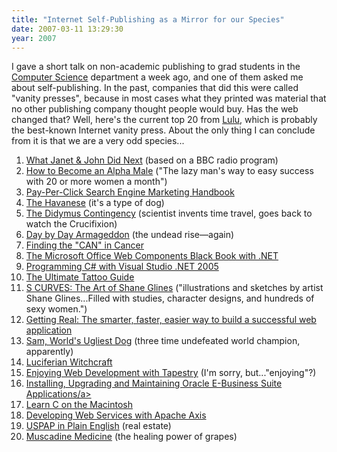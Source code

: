 ```yaml
---
title: "Internet Self-Publishing as a Mirror for our Species"
date: 2007-03-11 13:29:30
year: 2007
---
```

I gave a short talk on non-academic publishing to grad students in the <a href="http://www.cs.toronto.edu">Computer Science</a> department a week ago, and one of them asked me about self-publishing. In the past, companies that did this were called "vanity presses", because in most cases what they printed was material that no other publishing company thought people would buy.  Has the web changed that?  Well, here's the current top 20 from <a href="http://www.lulu.com">Lulu</a>, which is probably the best-known Internet vanity press.  About the only thing I can conclude from it is that we are a very odd species...
<ol>
	<li><a href="http://www.lulu.com/content/512963">What Janet & John Did Next</a> (based on a BBC radio program)<a href="http://www.lulu.com/content/512963">
</a></li>
	<li><a href="http://www.lulu.com/content/131216">How to Become an Alpha Male</a> ("The lazy man's way to easy success with 20 or more women a month")<a href="http://www.lulu.com/content/131216">
</a></li>
	<li><a href="http://www.lulu.com/content/116828">Pay-Per-Click Search Engine Marketing Handbook</a></li>
	<li><a href="http://www.lulu.com/content/125066">The Havanese</a> (it's a type of dog)<a href="http://www.lulu.com/content/125066">
</a></li>
	<li><a href="http://www.lulu.com/content/99523">The Didymus Contingency</a> (scientist invents time travel, goes back to watch the Crucifixion)<a href="http://www.lulu.com/content/99523" /></li>
<a href="http://www.lulu.com/content/99523"> </a><a href="http://www.lulu.com/content/99523"> 	</a>
	<li><a href="http://www.lulu.com/content/54918">Day by Day Armageddon</a> (the undead rise—again)<a href="http://www.lulu.com/content/54918">
</a></li>
	<li><a href="http://www.lulu.com/content/106612">Finding the "CAN" in Cancer</a></li>
	<li><a href="http://www.lulu.com/content/82300">The Microsoft Office Web Components Black Book with .NET</a></li>
	<li><a href="http://www.lulu.com/content/198013">Programming C# with Visual Studio .NET 2005</a></li>
	<li><a href="http://www.lulu.com/content/92013">The Ultimate Tattoo Guide</a></li>
	<li><a href="http://www.lulu.com/content/298507">S CURVES: The Art of Shane Glines</a> ("illustrations and sketches by artist Shane Glines...Filled with studies, character designs, and hundreds of sexy women.")<a href="http://www.lulu.com/content/298507">
</a></li>
	<li><a href="http://www.lulu.com/content/383343">Getting Real: The smarter, faster, easier way to build a successful web application</a></li>
	<li><a href="http://www.lulu.com/content/182757">Sam, World's Ugliest Dog</a> (three time undefeated world champion, apparently)<a href="http://www.lulu.com/content/182757">
</a></li>
	<li><a href="http://www.lulu.com/content/112297">Luciferian Witchcraft</a></li>
	<li><a href="http://www.lulu.com/content/164465">Enjoying Web Development with Tapestry</a> (I'm sorry, but..."enjoying"?)<a href="http://www.lulu.com/content/164465">
</a></li>
	<li><a href="http://www.lulu.com/content/581940">Installing, Upgrading and Maintaining Oracle E-Business Suite Applications/a></a></li>
	<li><a href="http://www.lulu.com/content/103186">Learn C on the Macintosh</a></li>
	<li><a href="http://www.lulu.com/content/214643">Developing Web Services with Apache Axis</a></li>
	<li><a href="http://www.lulu.com/content/218820">USPAP in Plain English</a> (real estate)<a href="http://www.lulu.com/content/218820">
</a></li>
	<li><a href="http://www.lulu.com/content/115782">Muscadine Medicine</a> (the healing power of grapes)<a href="http://www.lulu.com/content/115782">
</a></li>
</ol>
